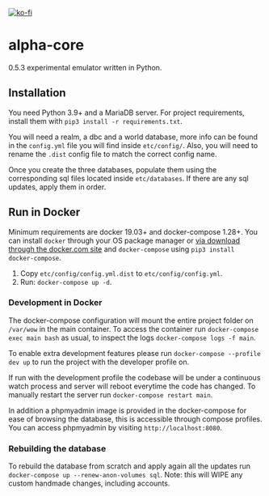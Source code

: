[![ko-fi](https://www.ko-fi.com/img/githubbutton_sm.svg)](https://ko-fi.com/R6R21LO82)

# alpha-core
0.5.3 experimental emulator written in Python.

## Installation
You need Python 3.9+ and a MariaDB server. For project requirements, install them with `pip3 install -r requirements.txt`.

You will need a realm, a dbc and a world database, more info can be found in the `config.yml` file you will find inside `etc/config/`. Also, you will need to rename the `.dist` config file to match the correct config name.

Once you create the three databases, populate them using the corresponding sql files located inside `etc/databases`. If there are any sql updates, apply them in order.

## Run in Docker

Minimum requirements are docker 19.03+ and docker-compose 1.28+. 
You can install `docker` through your OS package manager or [via download through the docker.com site](https://docs.docker.com/engine/install/) and `docker-compose` using `pip3 install docker-compose`.

1. Copy `etc/config/config.yml.dist` to `etc/config/config.yml`.
2. Run: `docker-compose up -d`.

### Development in Docker

The docker-compose configuration will mount the entire project folder on `/var/wow` in the main container. To access the container run `docker-compose exec main bash` as usual, to inspect the logs `docker-compose logs -f main`.

To enable extra development features please run `docker-compose --profile dev up` to run the project with the developer profile on.

If run with the development profile the codebase will be under a continuous watch process and server will reboot everytime the code has changed. To manually restart the server run `docker-compose restart main`.

In addition a phpmyadmin image is provided in the docker-compose for ease of browsing the database, this is accessible through compose profiles. 
You can access phpmyadmin by visiting `http://localhost:8080`.

### Rebuilding the database

To rebuild the database from scratch and apply again all the updates run  `docker-compose up --renew-anon-volumes sql`. Note: this will WIPE any custom handmade changes, including accounts.

